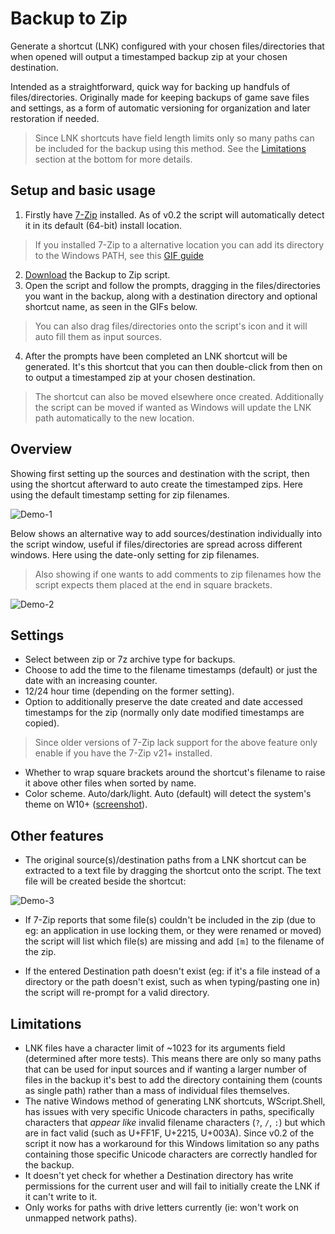 # Backup to Zip
Generate a shortcut (LNK) configured with your chosen files/directories that when opened will output a timestamped backup zip at your chosen destination.

Intended as a straightforward, quick way for backing up handfuls of files/directories. Originally made for keeping backups of game save files and settings, as a form of automatic versioning for organization and later restoration if needed.
> Since LNK shortcuts have field length limits only so many paths can be included for the backup using this method. See the [Limitations](#limitations) section at the bottom for more details.

## Setup and basic usage

1. Firstly have [7-Zip](https://www.7-zip.org/index.html) installed. As of v0.2 the script will automatically detect it in its default (64-bit) install location.
> If you installed 7-Zip to a alternative location you can add its directory to the Windows PATH, see this [GIF guide](https://user-images.githubusercontent.com/34178938/179670355-82005d39-8277-42cf-a49f-05045e3b8699.gif)
2. [Download](https://github.com/chocmake/Backup-to-Zip/releases/latest/download/Backup.to.Zip.zip) the Backup to Zip script.
3. Open the script and follow the prompts, dragging in the files/directories you want in the backup, along with a destination directory and optional shortcut name, as seen in the GIFs below.
> You can also drag files/directories onto the script's icon and it will auto fill them as input sources.
4. After the prompts have been completed an LNK shortcut will be generated. It's this shortcut that you can then double-click from then on to output a timestamped zip at your chosen destination.

> The shortcut can also be moved elsewhere once created. Additionally the script can be moved if wanted as Windows will update the LNK path automatically to the new location.

## Overview

Showing first setting up the sources and destination with the script, then using the shortcut afterward to auto create the timestamped zips. Here using the default timestamp setting for zip filenames.

![Demo-1](https://user-images.githubusercontent.com/34178938/179670325-24cfa20f-a239-4b8a-b343-c62c27da9365.gif)

Below shows an alternative way to add sources/destination individually into the script window, useful if files/directories are spread across different windows. Here using the date-only setting for zip filenames.

> Also showing if one wants to add comments to zip filenames how the script expects them placed at the end in square brackets.

![Demo-2](https://user-images.githubusercontent.com/34178938/179670339-4cb5fda0-bfac-4c8b-a6c1-7222cd86d984.gif)

## Settings

- Select between zip or 7z archive type for backups.
- Choose to add the time to the filename timestamps (default) or just the date with an increasing counter.
- 12/24 hour time (depending on the former setting).
- Option to additionally preserve the date created and date accessed timestamps for the zip (normally only date modified timestamps are copied).
> Since older versions of 7-Zip lack support for the above feature only enable if you have the 7-Zip v21+ installed.
- Whether to wrap square brackets around the shortcut's filename to raise it above other files when sorted by name.
- Color scheme. Auto/dark/light. Auto (default) will detect the system's theme on W10+ ([screenshot](https://user-images.githubusercontent.com/34178938/179670392-4f23af1f-eaed-4c13-bbf3-7bc45f90020f.png)).

## Other features

- The original source(s)/destination paths from a LNK shortcut can be extracted to a text file by dragging the shortcut onto the script. The text file will be created beside the shortcut:

![Demo-3](https://user-images.githubusercontent.com/34178938/179670347-6faec160-1bdd-4bcd-b970-afeb6f719e22.gif)

- If 7-Zip reports that some file(s) couldn't be included in the zip (due to eg: an application in use locking them, or they were renamed or moved) the script will list which file(s) are missing and add `[m]` to the filename of the zip.

- If the entered Destination path doesn't exist (eg: if it's a file instead of a directory or the path doesn't exist, such as when typing/pasting one in) the script will re-prompt for a valid directory.

## Limitations

- LNK files have a character limit of ~1023 for its arguments field (determined after more tests). This means there are only so many paths that can be used for input sources and if wanting a larger number of files in the backup it's best to add the directory containing them (counts as single path) rather than a mass of individual files themselves.
- The native Windows method of generating LNK shortcuts, WScript.Shell, has issues with very specific Unicode characters in paths, specifically characters that *appear like* invalid filename characters (`?`, `/`, `:`) but which are in fact valid (such as U+FF1F, U+2215, U+003A). Since v0.2 of the script it now has a workaround for this Windows limitation so any paths containing those specific Unicode characters are correctly handled for the backup.
- It doesn't yet check for whether a Destination directory has write permissions for the current user and will fail to initially create the LNK if it can't write to it.
- Only works for paths with drive letters currently (ie: won't work on unmapped network paths).
